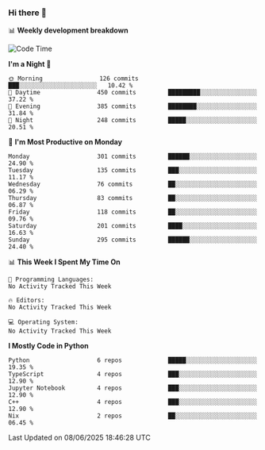 ### Hi there 👋

📊 **Weekly development breakdown**
<!--START_SECTION:waka-->
![Code Time](http://img.shields.io/badge/Code%20Time-394%20hrs%2055%20mins-blue)

**I'm a Night 🦉** 

```text
🌞 Morning                126 commits         ███░░░░░░░░░░░░░░░░░░░░░░   10.42 % 
🌆 Daytime                450 commits         █████████░░░░░░░░░░░░░░░░   37.22 % 
🌃 Evening                385 commits         ████████░░░░░░░░░░░░░░░░░   31.84 % 
🌙 Night                  248 commits         █████░░░░░░░░░░░░░░░░░░░░   20.51 % 
```
📅 **I'm Most Productive on Monday** 

```text
Monday                   301 commits         ██████░░░░░░░░░░░░░░░░░░░   24.90 % 
Tuesday                  135 commits         ███░░░░░░░░░░░░░░░░░░░░░░   11.17 % 
Wednesday                76 commits          ██░░░░░░░░░░░░░░░░░░░░░░░   06.29 % 
Thursday                 83 commits          ██░░░░░░░░░░░░░░░░░░░░░░░   06.87 % 
Friday                   118 commits         ██░░░░░░░░░░░░░░░░░░░░░░░   09.76 % 
Saturday                 201 commits         ████░░░░░░░░░░░░░░░░░░░░░   16.63 % 
Sunday                   295 commits         ██████░░░░░░░░░░░░░░░░░░░   24.40 % 
```


📊 **This Week I Spent My Time On** 

```text
💬 Programming Languages: 
No Activity Tracked This Week

🔥 Editors: 
No Activity Tracked This Week

💻 Operating System: 
No Activity Tracked This Week
```

**I Mostly Code in Python** 

```text
Python                   6 repos             █████░░░░░░░░░░░░░░░░░░░░   19.35 % 
TypeScript               4 repos             ███░░░░░░░░░░░░░░░░░░░░░░   12.90 % 
Jupyter Notebook         4 repos             ███░░░░░░░░░░░░░░░░░░░░░░   12.90 % 
C++                      4 repos             ███░░░░░░░░░░░░░░░░░░░░░░   12.90 % 
Nix                      2 repos             ██░░░░░░░░░░░░░░░░░░░░░░░   06.45 % 
```




 Last Updated on 08/06/2025 18:46:28 UTC
<!--END_SECTION:waka-->
<!--
**R-enanVieira/R-enanVieira** is a ✨ _special_ ✨ repository because its `README.md` (this file) appears on your GitHub profile.

Here are some ideas to get you started:

- 🔭 I’m currently working on ...
- 🌱 I’m currently learning ...
- 👯 I’m looking to collaborate on ...
- 🤔 I’m looking for help with ...
- 💬 Ask me about ...
- 📫 How to reach me: ...
- 😄 Pronouns: ...
- ⚡ Fun fact: ...
-->
